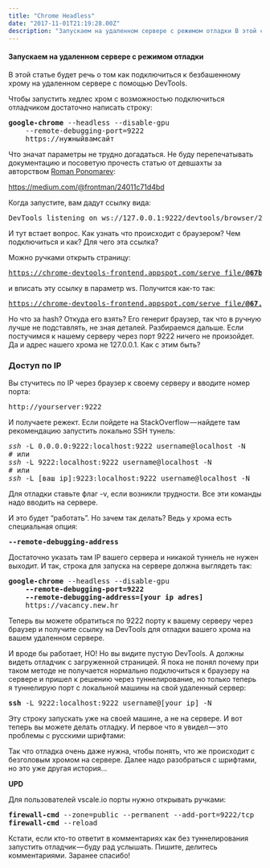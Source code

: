 ```yaml
---
title: "Chrome Headless"
date: "2017-11-01T21:19:28.00Z"
description: "Запускаем на удаленном сервере с режимом отладки В этой статье будет речь о том как подключиться к безбашенному хрому на удаленн"
---
```


<h4>Запускаем на удаленном сервере с режимом отладки</h4>
<p>В этой статье будет речь о том как подключиться к безбашенному хрому на удаленном сервере с помощью DevTools.</p>

<p>Чтобы запустить хедлес хром с возможностью подключиться отладчиком достаточно написать строку:</p>
<pre><strong>google-chrome</strong><em> </em>--headless --disable-gpu <br>    --remote-debugging-port=9222 <br>    https://нужныйвамсайт</pre>
<p>Что значат параметры не трудно догадаться. Не буду перепечатывать документацию и посоветую прочесть статью от девшахты за авторством <a href="https://medium.com/u/d36721421183" target="_blank" rel="noopener noreferrer">Roman Ponomarev</a>:</p>
<p><a href="https://medium.com/@frontman/chrome-headless-%D1%81%D1%82%D0%B0%D0%B2%D0%B8%D0%BC-%D0%BD%D0%B0-centos-24011c71d4bd">https://medium.com/@frontman/24011c71d4bd</a></p>
<p>Когда запустите, вам дадут ссылку вида:</p>
<pre>DevTools listening on ws://127.0.0.1:9222/devtools/browser/2dbd53d7-e0b4-4c3d-bfe0-4db0221b877a</pre>
<p>И тут встает вопрос. Как узнать что происходит с браузером? Чем подключиться и как? Для чего эта ссылка?</p>
<p>Можно ручками открыть страницу:</p>
<pre><a href="https://chrome-devtools-frontend.appspot.com/serve_file/@67b212ffb03c4401235f8961e2d15371b96cde27/inspector.html?ws=77.244.215.79:9222/devtools/page/c4cd94aa-bb62-4707-861e-cf6fa2394814&amp;remoteFrontend=true" target="_blank" rel="noopener noreferrer">https://chrome-devtools-frontend.appspot.com/serve_file/<strong>@67b...hash...e27</strong>/inspector.html?</a><a href="https://chrome-devtools-frontend.appspot.com/serve_file/@67b212ffb03c4401235f8961e2d15371b96cde27/inspector.html?ws=77.244.215.79:9222/devtools/page/c4cd94aa-bb62-4707-861e-cf6fa2394814&amp;remoteFrontend=true" target="_blank" rel="noopener noreferrer">remoteFrontend=true</a>&amp;<a href="https://chrome-devtools-frontend.appspot.com/serve_file/@67b212ffb03c4401235f8961e2d15371b96cde27/inspector.html?ws=77.244.215.79:9222/devtools/page/c4cd94aa-bb62-4707-861e-cf6fa2394814&amp;remoteFrontend=true" target="_blank" rel="noopener noreferrer">ws=</a></pre>
<p>и вписать эту ссылку в параметр ws. Получится как-то так:</p>
<pre><a href="https://chrome-devtools-frontend.appspot.com/serve_file/@67b212ffb03c4401235f8961e2d15371b96cde27/inspector.html?ws=77.244.215.79:9222/devtools/page/c4cd94aa-bb62-4707-861e-cf6fa2394814&amp;remoteFrontend=true" target="_blank" rel="noopener noreferrer">https://chrome-devtools-frontend.appspot.com/serve_file/<strong>@67...hash...27</strong>/inspector.html?</a><a href="https://chrome-devtools-frontend.appspot.com/serve_file/@67b212ffb03c4401235f8961e2d15371b96cde27/inspector.html?ws=77.244.215.79:9222/devtools/page/c4cd94aa-bb62-4707-861e-cf6fa2394814&amp;remoteFrontend=true" target="_blank" rel="noopener noreferrer">remoteFrontend=true</a>&amp;<a href="https://chrome-devtools-frontend.appspot.com/serve_file/@67b212ffb03c4401235f8961e2d15371b96cde27/inspector.html?ws=77.244.215.79:9222/devtools/page/c4cd94aa-bb62-4707-861e-cf6fa2394814&amp;remoteFrontend=true" target="_blank" rel="noopener noreferrer">ws=</a><strong>127.0.0.1:9222/devtools/browser/2dbd53d7-e0b4-4c3d-bfe0-4db0221b877a</strong></pre>
<p>Но что за hash? Откуда его взять? Его генерит браузер, так что в ручную лучше не подставлять, не зная деталей. Разбираемся дальше. Если постучимся к нашему серверу через порт 9222 ничего не произойдет. Да и адрес нашего хрома не 127.0.0.1. Как с этим быть?</p>
<h3>Доступ по IP</h3>
<p>Вы стучитесь по IP через браузер к своему серверу и вводите номер порта:</p>
<pre>http://yourserver:9222</pre>
<p>И получаете режект. Если пойдете на StackOverflow — найдете там рекомендацию запустить локально SSH тунель:</p>
<pre><em>ssh </em>-L 0.0.0.0:9222:localhost:9222 username@localhost -N<br># или<br><em>ssh </em>-L 9222:localhost:9222 username@localhost -N<br># или<br><em>ssh </em>-L [ваш ip]:9223:localhost:9222 username@localhost -N</pre>
<p>Для отладки ставьте флаг -v, если возникли трудности. Все эти команды надо вводить на сервере.</p>
<p>И это будет “работать”. Но зачем так делать? Ведь у хрома есть специальная опция:</p>
<pre><strong>--remote-debugging-address</strong></pre>
<p>Достаточно указать там IP вашего сервера и никакой туннель не нужен выходит. И так, строка для запуска на сервере должна выглядеть так:</p>
<pre><strong>google-chrome</strong><em> </em>--headless --disable-gpu <br><strong>    --remote-debugging-port=9222 <br>    --remote-debugging-address=[your ip adres] <br></strong>    https://vacancy.new.hr</pre>
<p>Теперь вы можете обратиться по 9222 порту к вашему серверу через браузер и получите ссылку на DevTools для отладки вашего хрома на вашем удаленном сервере.</p>
<p>И вроде бы работает, НО! Но вы видите пустую DevTools. А должны видеть отладчик с загруженной страницей. Я пока не понял почему при таком методе не получается нормально подключиться к браузеру на сервере и пришел к решению через туннелирование, но только теперь я туннелирую порт с локальной машины на свой удаленный сервер:</p>
<pre><strong>ssh</strong><em> </em>-L 9222:localhost:9222 username@[your ip] -N</pre>
<p>Эту строку запускать уже на своей машине, а не на сервере. И вот теперь вы можете делать отладку. И первое что я увидел — это проблемы с русскими шрифтами:</p>

<p>Так что отладка очень даже нужна, чтобы понять, что же происходит с безголовым хромом на сервере. Далее надо разобраться с шрифтами, но это уже другая история…</p>
<p><strong>UPD</strong></p>
<p>Для пользователей vscale.io порты нужно открывать ручками:</p>
<pre><strong>firewall-cmd</strong> --zone=public --permanent --add-port=9222/tcp<br><strong>firewall-cmd</strong> --reload</pre>
<p>Кстати, если кто-то ответит в комментариях как без туннелирования запустить отладчик — буду рад услышать. Пишите, делитесь комментариями. Заранее спасибо!</p>


